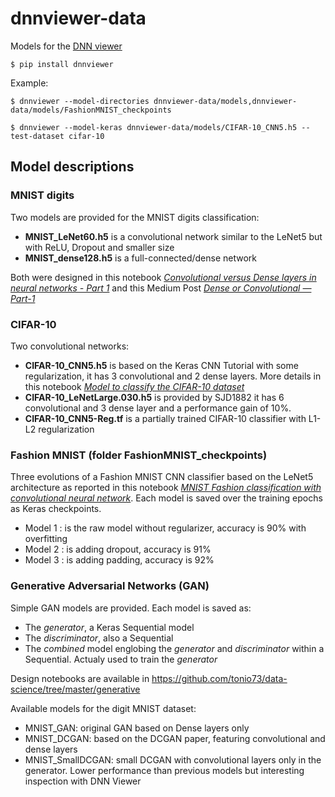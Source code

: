 # dnnviewer-data

Models for the [DNN viewer](https://github.com/tonio73/dnnviewer)

```shell script
$ pip install dnnviewer
```

Example:

```shell script
$ dnnviewer --model-directories dnnviewer-data/models,dnnviewer-data/models/FashionMNIST_checkpoints
```

```shell script
$ dnnviewer --model-keras dnnviewer-data/models/CIFAR-10_CNN5.h5 --test-dataset cifar-10
```

## Model descriptions

### MNIST digits

Two models are provided for the MNIST digits classification:
- **MNIST_LeNet60.h5** is a convolutional network similar to the LeNet5 but with ReLU, Dropout and smaller size
- **MNIST_dense128.h5** is a full-connected/dense network

Both were designed in this notebook [_Convolutional versus Dense layers in neural networks - Part 1_](https://github.com/tonio73/data-science/blob/master/cnn/CnnVsDense-Part1.ipynb) and this Medium Post [_Dense or Convolutional — Part-1_](https://medium.com/analytics-vidhya/dense-or-convolutional-part-1-c75c59c5b4ad)

### CIFAR-10

Two convolutional networks:
- **CIFAR-10_CNN5.h5** is based on the Keras CNN Tutorial with some regularization, it has 3 convolutional and 2 dense layers. More details in this notebook [_Model to classify the CIFAR-10 dataset_](https://github.com/tonio73/data-science/blob/master/cnn/CnnCifar10.ipynb)
- **CIFAR-10_LeNetLarge.030.h5** is provided by SJD1882 it has 6 convolutional and 3 dense layer and a performance gain of 10%.
- **CIFAR-10_CNN5-Reg.tf** is a partially trained CIFAR-10 classifier with L1-L2 regularization

### Fashion MNIST (folder **FashionMNIST_checkpoints**)

Three evolutions of a Fashion MNIST CNN classifier based on the LeNet5 architecture as reported in this notebook [_MNIST Fashion classification with convolutional neural network_](https://github.com/tonio73/data-science/blob/master/cnn/CnnMnistFashion-Keras.ipynb). Each model is saved over the training epochs as Keras checkpoints.
- Model 1 : is the raw model without regularizer, accuracy is 90% with overfitting
- Model 2 : is adding dropout, accuracy is 91%
- Model 3 : is adding padding, accuracy is 92%

### Generative Adversarial Networks (GAN)

Simple GAN models are provided. Each model is saved as:

- The *generator*, a Keras Sequential model
- The *discriminator*, also a Sequential
- The *combined* model englobing the *generator* and *discriminator* within a Sequential. Actualy used to train the *generator*

Design notebooks are available in https://github.com/tonio73/data-science/tree/master/generative

Available models for the digit MNIST dataset:

- MNIST_GAN: original GAN based on Dense layers only
- MNIST_DCGAN: based on the DCGAN paper, featuring convolutional and dense layers
- MNIST_SmallDCGAN: small DCGAN with convolutional layers only in the generator. Lower performance than previous models but interesting inspection with DNN Viewer
